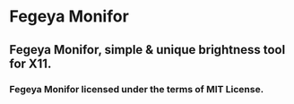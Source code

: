 # Fegeya Monifor
## Fegeya Monifor, simple &amp; unique brightness tool for X11.

### Fegeya Monifor licensed under the terms of MIT License.


